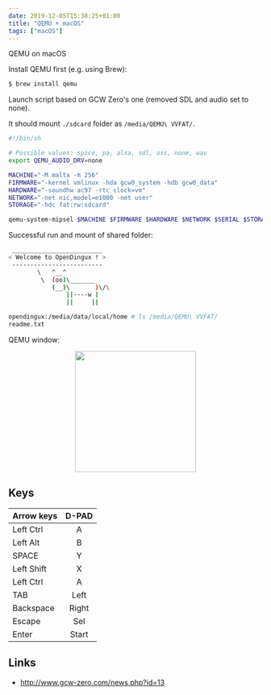 ```yaml
---
date: 2019-12-05T15:38:25+01:00
title: "QEMU + macOS"
tags: ["macOS"]
---
```


QEMU on macOS

Install QEMU first (e.g. using Brew):

```bash
$ brew install qemu
```

Launch script based on GCW Zero's one (removed SDL and audio set to none).

It should mount `./sdcard` folder as `/media/QEMU\ VVFAT/`.

```bash
#!/bin/sh

# Possible values: spice, pa, alsa, sdl, oss, none, wav
export QEMU_AUDIO_DRV=none

MACHINE="-M malta -m 256"
FIRMWARE="-kernel vmlinux -hda gcw0_system -hdb gcw0_data"
HARDWARE="-soundhw ac97 -rtc clock=vm"
NETWORK="-net nic,model=e1000 -net user"
STORAGE="-hdc fat:rw:sdcard"

qemu-system-mipsel $MACHINE $FIRMWARE $HARDWARE $NETWORK $SERIAL $STORAGE
```

Successful run and mount of shared folder:

```bash
 _________________________
< Welcome to OpenDingux ! >
 -------------------------
        \   ^__^
         \  (oo)\_______
            (__)\       )\/\
                ||----w |
                ||     ||

opendingux:/media/data/local/home # ls /media/QEMU\ VVFAT/
readme.txt
```

QEMU window:

<div align='center'>
<img src='/posts/qemu-macos/qemu-dingux.png' width='240' />
</div>

## Keys

| Arrow keys | D-PAD |
| ---------- | :---: |
| Left Ctrl  | A     |
| Left Alt   | B     |
| SPACE      | Y     |
| Left Shift | X     |
| Left Ctrl  | A     |
| TAB        | Left  |
| Backspace  | Right |
| Escape     | Sel   |
| Enter      | Start |

## Links
- http://www.gcw-zero.com/news.php?id=13
